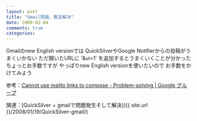 ```yaml
---
layout: post
title: "Gmail問題、暫定解決"
date: 2008-02-04
comments: true
categories:
---
```



Gmailのnew English versionでは
QuickSilverやGoogle Notifierからの投稿がうまくいかない
ただ開いたURLに '&ui=1' を追加するとうまくいくことが分かった
ちょっとお手数ですが
やっぱりnew English versionを使いたいので
お手数をかけてみよう

参考：[Cannot use mailto links to compose - Problem-solving | Google グループ](http://groups.google.to/group/Gmail-Problem-solving/msg/deaa183694ac82d8)

関連：[QuickSilver + gmailで問題発生そして解決]({{ site.url }}/2008/01/19/QuickSilver-gmail/)
